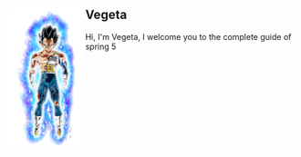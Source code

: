 <div style="vertical-aligh: center;"><img src="./doc/Vegeta.png" alt="Vegeta" align="left" height="250"/> <h2> Vegeta </h2> <p> 
Hi, I'm Vegeta, I welcome you to the complete guide of spring 5</p></div>